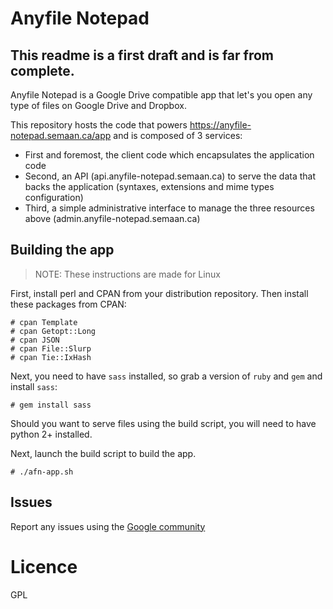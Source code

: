 # Anyfile Notepad

## This readme is a first draft and is far from complete.

Anyfile Notepad is a Google Drive compatible app that let's you open any type of files on Google Drive and Dropbox.

This repository hosts the code that powers https://anyfile-notepad.semaan.ca/app and is composed of 3 services:
- First and foremost, the client code which encapsulates the application code
- Second, an API (api.anyfile-notepad.semaan.ca) to serve the data that backs the application (syntaxes, extensions and mime types configuration)
- Third, a simple administrative interface to manage the three resources above (admin.anyfile-notepad.semaan.ca)

## Building the app

> NOTE: These instructions are made for Linux

First, install perl and CPAN from your distribution repository. Then install these packages from CPAN:

```
# cpan Template
# cpan Getopt::Long
# cpan JSON
# cpan File::Slurp
# cpan Tie::IxHash
```

Next, you need to have `sass` installed, so grab a version of `ruby` and `gem` and install `sass`:

`# gem install sass`

Should you want to serve files using the build script, you will need to have python 2+ installed.

Next, launch the build script to build the app.

```
# ./afn-app.sh
```

## Issues

Report any issues using the [Google community](http://bit.ly/afn-community)

# Licence

GPL
